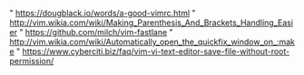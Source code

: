 
" https://dougblack.io/words/a-good-vimrc.html
" http://vim.wikia.com/wiki/Making_Parenthesis_And_Brackets_Handling_Easier
" https://github.com/milch/vim-fastlane
" http://vim.wikia.com/wiki/Automatically_open_the_quickfix_window_on_:make
" https://www.cyberciti.biz/faq/vim-vi-text-editor-save-file-without-root-permission/
